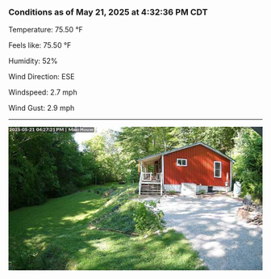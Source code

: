### Conditions as of May 21, 2025 at 4:32:36 PM CDT 

Temperature: 75.50 &deg;F

Feels like: 75.50 &deg;F

Humidity: 52%

Wind Direction: ESE

Windspeed: 2.7 mph

Wind Gust: 2.9 mph

---

<img src="./images/latest.jpeg"/>

